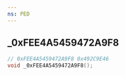 ```yaml
---
ns: PED
---
```

## _0xFEE4A5459472A9F8

```c
// 0xFEE4A5459472A9F8 0x492C9E46
void _0xFEE4A5459472A9F8();
```


